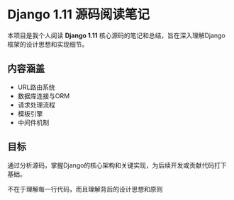 # Django 1.11 源码阅读笔记

本项目是我个人阅读 **Django 1.11** 核心源码的笔记和总结，旨在深入理解Django框架的设计思想和实现细节。

## 内容涵盖
- URL路由系统
- 数据库连接与ORM
- 请求处理流程
- 模板引擎
- 中间件机制

## 目标
通过分析源码，掌握Django的核心架构和关键实现，为后续开发或贡献代码打下基础。

不在于理解每一行代码，而且理解背后的设计思想和原则
